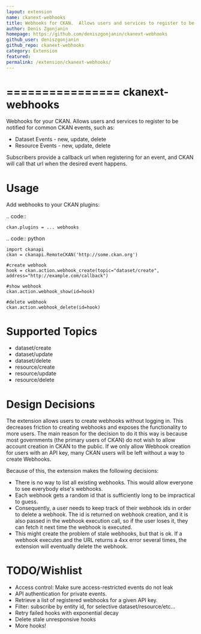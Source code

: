 ```yaml
---
layout: extension
name: ckanext-webhooks
title: Webhooks for CKAN.  Allows users and services to register to be notified for common CKAN events e.g. new/update/delete events for datasets and resources
author: Denis Zgonjanin
homepage: https://github.com/deniszgonjanin/ckanext-webhooks
github_user: deniszgonjanin
github_repo: ckanext-webhooks
category: Extension
featured: 
permalink: /extension/ckanext-webhooks/
---
```



================
ckanext-webhooks
================

Webhooks for your CKAN. Allows users and services to register to be notified for
common CKAN events, such as:

- Dataset Events - new, update, delete
- Resource Events - new, update, delete

Subscribers provide a callback url when registering for an event, and CKAN will
call that url when the desired event happens.

Usage
=====
Add webhooks to your CKAN plugins:

.. code::

    ckan.plugins = ... webhooks

.. code:: python

    import ckanapi
    ckan = ckanapi.RemoteCKAN('http://some.ckan.org')

    #create webhook
    hook = ckan.action.webhook_create(topic="dataset/create", address="http://example.com/callback")

    #show webhook
    ckan.action.webhook_show(id=hook)

    #delete webhook
    ckan.action.webhook_delete(id=hook)

Supported Topics
================
- dataset/create
- dataset/update
- dataset/delete
- resource/create
- resource/update
- resource/delete

Design Decisions
==================
The extension allows users to create webhooks without logging in. This decreases
friction to creating webhooks and exposes the functionality to more users. The
main reason for the decision to do it this way is because most governments
(the primary users of CKAN) do not wish to allow account creation in CKAN to the
public. If we only allow Webhook creation for users with an API key, many CKAN
users will be left without a way to create Webhooks.

Because of this, the extension makes the following decisions:

- There is no way to list all existing webhooks. This would allow everyone to
  see everybody else's webhooks.
- Each webhook gets a random id that is sufficiently long to be impractical to
  guess.
- Consequently, a user needs to keep track of their webhook ids in order to
  delete a webhook. The id is returned on webhook creation, and it is also passed
  in the webhook execution call, so if the user loses it, they can fetch it next
  time the webhook is executed.
- This might create the problem of stale webhooks, but that is ok. If a webhook
  executes and the URL returns a 4xx error several times, the extension will
  eventually delete the webhook.

TODO/Wishlist
====

- Access control: Make sure access-restricted events do not leak
- API authentication for private events.
- Retrieve a list of registered webhooks for a given API key.
- Filter: subscribe by entity id, for selective dataset/resource/etc...
- Retry failed hooks with exponential decay
- Delete stale unresponsive hooks
- More hooks!

